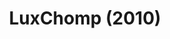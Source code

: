 ---
title: LuxChomp (2010)
layout: deck
era: 2010
description: Another James G list, making use of multiple techs in a classic LuxChomp list
links:
cards:
  pokemon:
    - name: Garchomp C
      set: SV
      number: 60
      quantity: 3
    - name: Garchomp C Lv.X
      set: SV
      number: 145
      quantity: 1
    - name: Luxray GL
      set: RR
      number: 9
      quantity: 2
    - name: Luxray GL Lv.X
      set: RR
      number: 109
      quantity: 1
    - name: Uxie
      set: LA
      number: 43
      quantity: 3
    - name: Uxie Lv.X
      set: LA
      number: 146
      quantity: 1
    - name: Crobat G
      set: PL
      number: 47
      quantity: 1
    - name: Bronzong G
      set: PL
      number: 41
      quantity: 1
    - name: Toxicroak G
      set: DPP
      number: 41
      quantity: 1
    - name: Ambipom G
      set: RR
      number: 56
      quantity: 1
    - name: Lucario GL
      set: RR
      number: 8
      quantity: 1
    - name: Roserade GL
      set: RR
      number: 12
      quantity: 1
    - name: Drifblim FB
      set: SV
      number: 3
      quantity: 1
    - name: Chatot
      set: MD
      number: 55
      quantity: 1
    - name: Azelf
      set: LA
      number: 19
      quantity: 1
    - name: Unown G
      set: GE
      number: 57
      quantity: 1
    - name: Unown Q
      set: MD
      number: 49
      quantity: 1
  trainers:
    - name: Cyrus's Conspiracy
      set: PL
      number: 105
      quantity: 4
    - name: Pokémon Collector
      set: HS
      number: 97
      quantity: 2
    - name: Bebe's Search
      set: SW
      number: 119
      quantity: 2
    - name: Pokémon Collector
      set: HS
      number: 101
      quantity: 1
    - name: Judge
      set: UL
      number: 78
      quantity: 1
    - name: Aaron's Collection
      set: RR
      number: 88
      quantity: 1
    - name: Poke Turn
      set: PL
      number: 118
      quantity: 4
    - name: Power Spray
      set: PL
      number: 117
      quantity: 4
    - name: Energy Gain
      set: PL
      number: 116
      quantity: 3
    - name: SP Radar
      set: RR
      number: 96
      quantity: 2
    - name: Premier Ball
      set: GE
      number: 101
      quantity: 2
  energy:
    - name: Call Energy
      set: MD
      number: 92
      quantity: 4
    - name: Double Colorless Energy
      set: HS
      number: 103
      quantity: 4
    - name: Lightning Energy
      set: DP
      number: 126
      quantity: 2
    - name: Psychic Energy
      set: DP
      number: 127
      quantity: 2
---